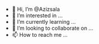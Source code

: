 - 👋 Hi, I’m @Azizsala
- 👀 I’m interested in ...
- 🌱 I’m currently learning ...
- 💞️ I’m looking to collaborate on ...
- 📫 How to reach me ...

<!---
Azizsala/Azizsala is a ✨ special ✨ repository because its `README.md` (this file) appears on your GitHub profile.
You can click the Preview link to take a look at your changes.
--->
